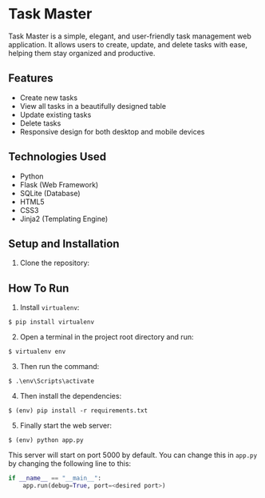 
# Task Master

Task Master is a simple, elegant, and user-friendly task management web application. It allows users to create, update, and delete tasks with ease, helping them stay organized and productive.

## Features

- Create new tasks
- View all tasks in a beautifully designed table
- Update existing tasks
- Delete tasks
- Responsive design for both desktop and mobile devices

## Technologies Used

- Python
- Flask (Web Framework)
- SQLite (Database)
- HTML5
- CSS3
- Jinja2 (Templating Engine)

## Setup and Installation

1. Clone the repository:


## How To Run
1. Install `virtualenv`:
```
$ pip install virtualenv
```

2. Open a terminal in the project root directory and run:
```
$ virtualenv env
```

3. Then run the command:
```
$ .\env\Scripts\activate
```

4. Then install the dependencies:
```
$ (env) pip install -r requirements.txt
```

5. Finally start the web server:
```
$ (env) python app.py
```

This server will start on port 5000 by default. You can change this in `app.py` by changing the following line to this:

```python
if __name__ == "__main__":
    app.run(debug=True, port=<desired port>)
```
